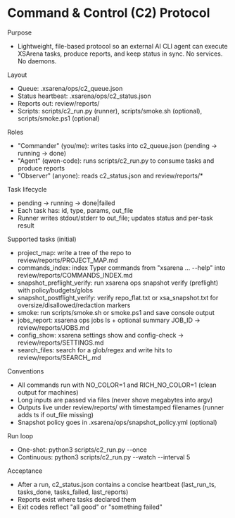 # Command & Control (C2) Protocol

Purpose
- Lightweight, file-based protocol so an external AI CLI agent can execute XSArena tasks, produce reports, and keep status in sync. No services. No daemons.

Layout
- Queue: .xsarena/ops/c2_queue.json
- Status heartbeat: .xsarena/ops/c2_status.json
- Reports out: review/reports/
- Scripts: scripts/c2_run.py (runner), scripts/smoke.sh (optional), scripts/smoke.ps1 (optional)

Roles
- "Commander" (you/me): writes tasks into c2_queue.json (pending → running → done)
- "Agent" (qwen-code): runs scripts/c2_run.py to consume tasks and produce reports
- "Observer" (anyone): reads c2_status.json and review/reports/*

Task lifecycle
- pending → running → done|failed
- Each task has: id, type, params, out_file
- Runner writes stdout/stderr to out_file; updates status and per-task result

Supported tasks (initial)
- project_map: write a tree of the repo to review/reports/PROJECT_MAP.md
- commands_index: index Typer commands from "xsarena … --help" into review/reports/COMMANDS_INDEX.md
- snapshot_preflight_verify: run xsarena ops snapshot verify (preflight) with policy/budgets/globs
- snapshot_postflight_verify: verify repo_flat.txt or xsa_snapshot.txt for oversize/disallowed/redaction markers
- smoke: run scripts/smoke.sh or smoke.ps1 and save console output
- jobs_report: xsarena ops jobs ls + optional summary JOB_ID → review/reports/JOBS.md
- config_show: xsarena settings show and config-check → review/reports/SETTINGS.md
- search_files: search for a glob/regex and write hits to review/reports/SEARCH_<tag>.md

Conventions
- All commands run with NO_COLOR=1 and RICH_NO_COLOR=1 (clean output for machines)
- Long inputs are passed via files (never shove megabytes into argv)
- Outputs live under review/reports/ with timestamped filenames (runner adds ts if out_file missing)
- Snapshot policy goes in .xsarena/ops/snapshot_policy.yml (optional)

Run loop
- One-shot:
  python3 scripts/c2_run.py --once
- Continuous:
  python3 scripts/c2_run.py --watch --interval 5

Acceptance
- After a run, c2_status.json contains a concise heartbeat (last_run_ts, tasks_done, tasks_failed, last_reports)
- Reports exist where tasks declared them
- Exit codes reflect "all good" or "something failed"
